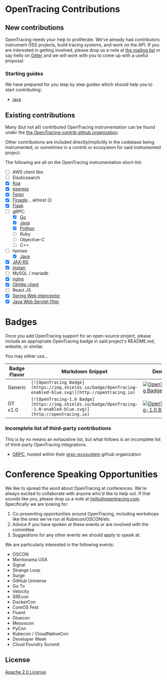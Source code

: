 # OpenTracing Contributions

## New contributions

OpenTracing needs your help to proliferate. We’ve already had contributors instrument OSS projects, build tracing systems, and work on the API. If you are interested in getting involved, please drop us a note at [the mailing list](https://groups.google.com/forum/#!forum/opentracing) or say hello on [Gitter](https://gitter.im/opentracing/public) and we will work with you to come up with a useful proposal.

### Starting guides
We have prepared for you step by step guides which should help you to start contributing:
 * [java](guide_java.md)

## Existing contributions

Many (but not all) contributed OpenTracing instrumentation can be found under the [the OpenTracing-contrib github organization](https://github.com/opentracing-contrib).

Other contributions are included directly/implicitly in the codebase being instrumented, or sometimes in a contrib or ecosystem for said instrumented project.

The following are all on the OpenTracing instrumentation short-list:

- [ ] AWS client libs
- [ ] Elasticsearch
- [x] [Koa](https://github.com/teambition/koa-opentracing)
- [x] [express](https://github.com/opentracing-contrib/javascript-express)
- [x] [Feign](https://github.com/OpenFeign/feign-opentracing)
- [x] [Finagle](https://github.com/twitter/finagle/pull/520#issuecomment-249959538)... almost :confused: 
- [x] [Flask](https://github.com/opentracing-contrib/python-flask)
- [ ] gRPC:
  - [x] [Go](https://github.com/opentracing-contrib/go-grpc) 
  - [x] [Java](https://github.com/opentracing-contrib/java-grpc)
  - [x] [Python](https://github.com/opentracing-contrib/python-grpc)
  - [ ] Ruby
  - [ ] Objective-C
  - [ ] C++
- [ ] hprose:
    - [x] [Java](https://github.com/opentracing-contrib/java-hprose)
- [x] [JAX-RS](https://github.com/opentracing-contrib/java-jaxrs)
- [x] [motan](https://github.com/weibocom/motan/tree/master/motan-extension/filter-extension/filter-opentracing)
- [ ] MySQL / mariadb
- [x] [nginx](https://github.com/opentracing-contrib/nginx-opentracing)
- [x] [Okhttp client](https://github.com/opentracing-contrib/java-okhttp)
- [ ] React JS
- [x] [Spring Web interceptor](https://github.com/opentracing-contrib/java-spring-web)
- [x] [Java Web Servlet filter](https://github.com/opentracing-contrib/java-web-servlet-filter)

# Badges

Once you add OpenTracing support for an open-source project, please include an appropriate OpenTracing badge in said project's README.md, website, or similar.

You may either use...

Badge Flavor | Markdown Snippet | Demo
---------- | ---------------- | ------------
Generic | `[![OpenTracing Badge](https://img.shields.io/badge/OpenTracing-enabled-blue.svg)](http://opentracing.io)` | [![OpenTracing Badge](https://img.shields.io/badge/OpenTracing-enabled-blue.svg)](http://opentracing.io)
OT v1.0 | `[![OpenTracing-1.0 Badge](https://img.shields.io/badge/OpenTracing--1.0-enabled-blue.svg)](http://opentracing.io)` | [![OpenTracing-1.0 Badge](https://img.shields.io/badge/OpenTracing--1.0-enabled-blue.svg)](http://opentracing.io)


### Incomplete list of third-party contributions

This is by no means an exhaustive list, but what follows is an incomplete list of third-party OpenTracing integrations.

- [GRPC](https://github.com/grpc-ecosystem/grpc-opentracing), hosted within their [grpc-ecosystem](https://github.com/grpc-ecosystem) github organization

# Conference Speaking Opportunities

We like to spread the word about OpenTracing at conferences. We're always excited to collaborate with anyone who'd like to help out. If that sounds like you, please drop us a note at [hello@opentracing.com](mailto:hello@opentracing.com). Specifically we are looking for:

1. Co-presenting opportunities around OpenTracing, including workshops like the ones we've run at Kubecon/OSCON/etc
2. Advice if you have spoken at these events or are involved with the committee
3. Suggestions for any other events we should apply to speak at:

We are particularly interested in the following events:

- OSCON
- Monitorama USA
- Signal
- Strange Loop
- Surge
- GitHub Universe
- Go To
- Velocity
- SREcon
- DockerCon
- CoreOS Fest
- Fluent
- Gluecon
- Mesoscon
- PyCon
- Kubecon / CloudNativeCon
- Developer Week
- Cloud Foundry Summit

## License

[Apache 2.0 License](./LICENSE).

